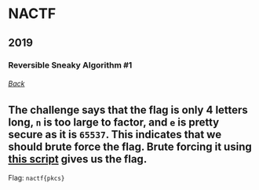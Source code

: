 # NACTF
## 2019
### Reversible Sneaky Algorithm #1
###### [Back](../write.md)

The challenge says that the flag is only 4 letters long, `n` is too large to factor, and `e` is pretty secure as 
it is `65537`. This indicates that we should brute force the flag. Brute forcing it using [this script](crack.py)
gives us the flag.
---
Flag: `nactf{pkcs}`